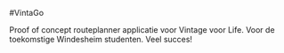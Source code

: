 #VintaGo

Proof of concept routeplanner applicatie voor Vintage voor Life. Voor de toekomstige Windesheim studenten. Veel succes!
